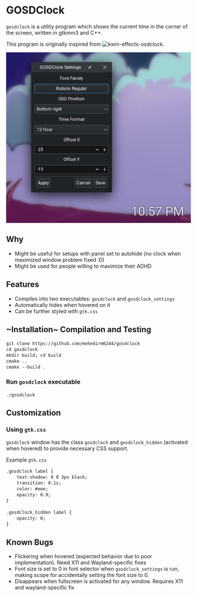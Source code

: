 # GOSDClock
`gosdclock` is a utility program which shows the current time in the corner of the screen, written in gtkmm3 and C++.

This program is originally inspired from ![kwin-effects-osdclock](https://store.kde.org/p/1253662).

![Preview](assets/image.jpg)

## Why
- Might be useful for setups with panel set to autohide (no clock when maximized window problem fixed :D)
- Might be used for people willing to maximize their ADHD

## Features
- Compiles into two executables: `gosdclock` and `gosdclock_settings`
- Automatically hides when hovered on it
- Can be further styled with `gtk.css`

## ~Installation~ Compilation and Testing
```
git clone https://github.com/mehedirm6244/gosdclock
cd gosdclock
mkdir build; cd build
cmake ..
cmake --build .
```

### Run `gosdclock` executable
```
./gosdclock
```


## Customization
### Using `gtk.css`
`gosdclock` window has the class `gosdclock` and `gosdclock_hidden` (activated when hovered) to provide necessary CSS support.

Example `gtk.css`
```
.gosdclock label {
	text-shadow: 0 0 3px black;
	transition: 0.1s;
	color: #eee;
	opacity: 0.9;
}

.gosdclock_hidden label {
	opacity: 0;
}
```

## Known Bugs
- Flickering when hovered (expected behavior due to poor implementation). Need X11 and Wayland-specific fixes
- Font size is set to 0 in font selector when `gosdclock_settings` is run, making scope for accidentally setting the font size to 0.
- Disappears when fullscreen is activated for any window. Requires X11 and wayland-specific fix
